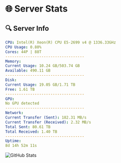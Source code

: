 # 🌐 Server Stats
## 🔍 Server Info
```yaml
CPU: Intel(R) Xeon(R) CPU E5-2699 v4 @ 1336.33GHz
CPU Usage: 0.80%
Cores: 44P | 88T
-----------------------------------
Memory:
Current Usage: 10.24 GB/503.74 GB
Available: 490.11 GB
-----------------------------------
Disk:
Current Usage: 19.05 GB/1.71 TB
Free: 1.61 TB
-----------------------------------
GPU:
No GPU detected
-----------------------------------
Network:
Current Transfer (Sent): 182.31 MB/s
Current Transfer (Received): 2.32 MB/s
Total Sent: 80.61 TB
Total Received: 1.40 TB
-----------------------------------
Uptime:
8d 14h 52m 11s
```
![GitHub Stats](https://img.shields.io/badge/Updated-2025-02-16_13:35:29-blue)